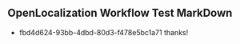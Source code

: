 ## OpenLocalization Workflow Test MarkDown
* fbd4d624-93bb-4dbd-80d3-f478e5bc1a71 thanks!

<!--HONumber=Aug16_HO1-->


